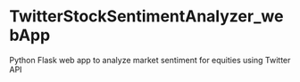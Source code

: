 # TwitterStockSentimentAnalyzer_webApp
Python Flask web app to analyze market sentiment for equities using Twitter API
